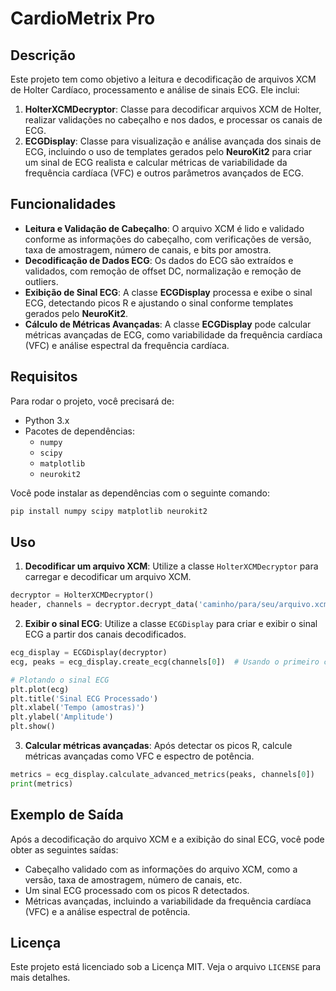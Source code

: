# **CardioMetrix Pro**

## **Descrição**

Este projeto tem como objetivo a leitura e decodificação de arquivos XCM de Holter Cardíaco, processamento e análise de sinais ECG. Ele inclui:

1. **HolterXCMDecryptor**: Classe para decodificar arquivos XCM de Holter, realizar validações no cabeçalho e nos dados, e processar os canais de ECG.
2. **ECGDisplay**: Classe para visualização e análise avançada dos sinais de ECG, incluindo o uso de templates gerados pelo **NeuroKit2** para criar um sinal de ECG realista e calcular métricas de variabilidade da frequência cardíaca (VFC) e outros parâmetros avançados de ECG.

## **Funcionalidades**

- **Leitura e Validação de Cabeçalho**: O arquivo XCM é lido e validado conforme as informações do cabeçalho, com verificações de versão, taxa de amostragem, número de canais, e bits por amostra.
- **Decodificação de Dados ECG**: Os dados do ECG são extraídos e validados, com remoção de offset DC, normalização e remoção de outliers.
- **Exibição de Sinal ECG**: A classe **ECGDisplay** processa e exibe o sinal ECG, detectando picos R e ajustando o sinal conforme templates gerados pelo **NeuroKit2**.
- **Cálculo de Métricas Avançadas**: A classe **ECGDisplay** pode calcular métricas avançadas de ECG, como variabilidade da frequência cardíaca (VFC) e análise espectral da frequência cardíaca.

## **Requisitos**

Para rodar o projeto, você precisará de:

- Python 3.x
- Pacotes de dependências:
    - `numpy`
    - `scipy`
    - `matplotlib`
    - `neurokit2`

Você pode instalar as dependências com o seguinte comando:

```bash
pip install numpy scipy matplotlib neurokit2
```

## **Uso**

1. **Decodificar um arquivo XCM**: Utilize a classe `HolterXCMDecryptor` para carregar e decodificar um arquivo XCM.
   
```python
decryptor = HolterXCMDecryptor()
header, channels = decryptor.decrypt_data('caminho/para/seu/arquivo.xcm')
```

2. **Exibir o sinal ECG**: Utilize a classe `ECGDisplay` para criar e exibir o sinal ECG a partir dos canais decodificados.

```python
ecg_display = ECGDisplay(decryptor)
ecg, peaks = ecg_display.create_ecg(channels[0])  # Usando o primeiro canal como exemplo

# Plotando o sinal ECG
plt.plot(ecg)
plt.title('Sinal ECG Processado')
plt.xlabel('Tempo (amostras)')
plt.ylabel('Amplitude')
plt.show()
```

3. **Calcular métricas avançadas**: Após detectar os picos R, calcule métricas avançadas como VFC e espectro de potência.

```python
metrics = ecg_display.calculate_advanced_metrics(peaks, channels[0])
print(metrics)
```

## **Exemplo de Saída**

Após a decodificação do arquivo XCM e a exibição do sinal ECG, você pode obter as seguintes saídas:

- Cabeçalho validado com as informações do arquivo XCM, como a versão, taxa de amostragem, número de canais, etc.
- Um sinal ECG processado com os picos R detectados.
- Métricas avançadas, incluindo a variabilidade da frequência cardíaca (VFC) e a análise espectral de potência.

## **Licença**

Este projeto está licenciado sob a Licença MIT. Veja o arquivo `LICENSE` para mais detalhes.
